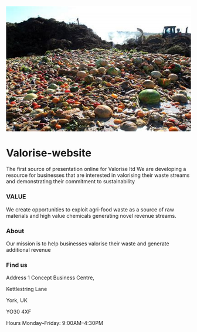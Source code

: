 ![Pictures/Waste-1.png](Pictures/Waste-1.png) 
# Valorise-website
The first source of presentation online for Valorise ltd
We are developing a resource for businesses that are interested in valorising their waste streams and demonstrating their commitment to sustainability

### VALUE
We create opportunities to exploit agri-food waste as a source of raw materials and high value chemicals generating novel revenue streams.

### About
Our mission is to help businesses valorise their waste and generate additional revenue

### Find us

Address
1 Concept Business Centre,

Kettlestring Lane

York, UK

YO30 4XF

Hours
Monday–Friday: 9:00AM–4:30PM

 
